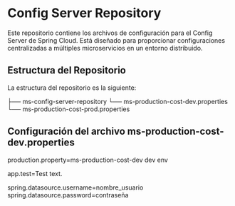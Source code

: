 # Config Server Repository

Este repositorio contiene los archivos de configuración para el Config Server de Spring Cloud. Está diseñado para proporcionar configuraciones centralizadas a múltiples microservicios en un entorno distribuido.

## Estructura del Repositorio

La estructura del repositorio es la siguiente:

├── ms-config-server-repository
  └── ms-production-cost-dev.properties
  └── ms-production-cost-prod.properties


## Configuración del archivo ms-production-cost-dev.properties 
production.property=ms-production-cost-dev dev env

app.test=Test text. 

spring.datasource.username=nombre_usuario
spring.datasource.password=contraseña

